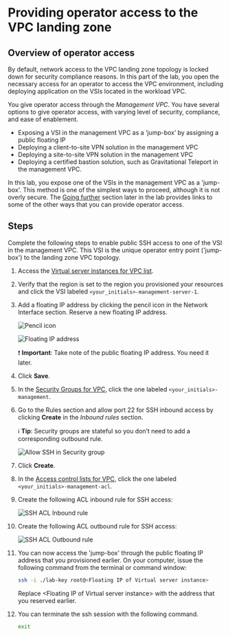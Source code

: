 # Providing operator access to the VPC landing zone

## Overview of operator access

By default, network access to the VPC landing zone topology is locked down for security compliance reasons. In this part of the lab, you open the necessary access for an operator to access the VPC environment, including deploying application on the VSIs located in the workload VPC.

You give operator access through the _Management VPC_. You have several options to give operator access, with varying level of security, compliance, and ease of enablement.

- Exposing a VSI in the management VPC as a ‘jump-box’ by assigning a public floating IP
- Deploying a client-to-site VPN solution in the management VPC
- Deploying a site-to-site VPN solution in the management VPC
- Deploying a certified bastion solution, such as Gravitational Teleport in the management VPC.

In this lab, you expose one of the VSIs in the management VPC as a 'jump-box'. This method is one of the simplest ways to proceed, although it is not overly secure. The [Going further](./part1/50-going-further) section later in the lab provides links to some of the other ways that you can provide operator access.

## Steps

Complete the following steps to enable public SSH access to one of the VSI in the management VPC. This VSI is the unique operator entry point ('jump-box') to the landing zone VPC topology.

1. Access the [Virtual server instances for VPC list](https://cloud.ibm.com/vpc-ext/compute/vs).
1. Verify that the region is set to the region you provisioned your resources and click the VSI labeled `<your_initials>-management-server-1`.
1. Add a floating IP address by clicking the pencil icon in the Network Interface section. Reserve a new floating IP address.

    ![Pencil icon](../images/part-1/20-network-int-pencil.png)    

    ![Floating IP address](../images/part-1/20-floating-ip.png)

    :exclamation: **Important**: Take note of the public floating IP address. You need it later.

1. Click **Save**.
1. In the [Security Groups for VPC](https://cloud.ibm.com/vpc-ext/network/securityGroups), click the one labeled `<your_initials>-management`.
1. Go to the Rules section and allow port 22 for SSH inbound access by clicking **Create** in the _Inbound rules_ section.

    :information_source: **Tip**: Security groups are stateful so you don’t need to add a corresponding outbound rule.

    ![Allow SSH in Security group](../images/part-1/20-ssh-sg.png)

1. Click **Create**.
1. In the [Access control lists for VPC](https://cloud.ibm.com/vpc-ext/network/acl), click the one labeled `<your_initials>-management-acl`.
1. Create the following ACL inbound rule for SSH access:

    ![SSH ACL Inbound rule](../images/part-1/20-ssh-acl-inbound.png)

1. Create the following ACL outbound rule for SSH access:

    ![SSH ACL Outbound rule](../images/part-1/20-ssh-acl-outbound.png)

1. You can now access the 'jump-box' through the public floating IP address that you provisioned earlier. On your computer, issue the following command from the terminal or command window:

    ```sh
    ssh -i ./lab-key root@<Floating IP of Virtual server instance>
    ```

    Replace \<Floating IP of Virtual server instance> with the address that you reserved earlier.

1. You can terminate the ssh session with the following command.

    ```sh
    exit
    ```